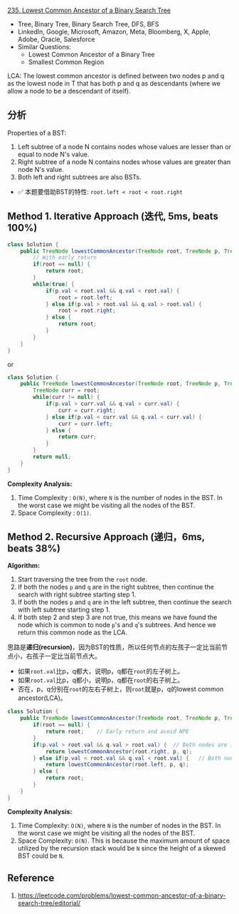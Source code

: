[235. Lowest Common Ancestor of a Binary Search Tree](https://leetcode.com/problems/lowest-common-ancestor-of-a-binary-search-tree/)

* Tree, Binary Tree, Binary Search Tree, DFS, BFS
* LinkedIn, Google, Microsoft, Amazon, Meta, Bloomberg, X, Apple, Adobe, Oracle, Salesforce
* Similar Questions:
    * Lowest Common Ancestor of a Binary Tree
    * Smallest Common Region


LCA: The lowest common ancestor is defined between two nodes p and q as the lowest node in T that has both p and q as descendants (where we allow a node to be a descendant of itself).


## 分析
Properties of a BST:
1. Left subtree of a node N contains nodes whose values are lesser than or equal to node N's value.
2. Right subtree of a node N contains nodes whose values are greater than node N's value.
3. Both left and right subtrees are also BSTs.

* ✅ 本题要借助BST的特性: `root.left < root < root.right`


## Method 1. Iterative Approach (迭代, 5ms, beats 100%)
```java
class Solution {
    public TreeNode lowestCommonAncestor(TreeNode root, TreeNode p, TreeNode q) {
        // With early return
        if(root == null) {
            return root;
        }
        while(true) {
            if(p.val < root.val && q.val < root.val) {
                root = root.left;
            } else if(p.val > root.val && q.val > root.val) {
                root = root.right;
            } else {
                return root;
            }
        }
    }
}
```
or
```java
class Solution {
    public TreeNode lowestCommonAncestor(TreeNode root, TreeNode p, TreeNode q) {
        TreeNode curr = root;
        while(curr != null) {
            if(p.val > curr.val && q.val > curr.val) {
                curr = curr.right;
            } else if(p.val < curr.val && q.val < curr.val) {
                curr = curr.left;
            } else {
                return curr;
            }
        }
        return null;
    }
}
```
**Complexity Analysis:**
1. Time Complexity : `O(N)`, where `N` is the number of nodes in the BST. In the worst case we might be visiting all the nodes of the BST.
2. Space Complexity : `O(1)`. 


## Method 2. Recursive Approach (递归，6ms, beats 38%)
**Algorithm:**
1. Start traversing the tree from the `root` node.
2. If both the nodes `p` and `q` are in the right subtree, then continue the search with right subtree starting step 1.
3. If both the nodes `p` and `q` are in the left subtree, then continue the search with left subtree starting step 1.
4. If both step 2 and step 3 are not true, this means we have found the node which is common to node `p`'s and `q`'s subtrees. And hence we return this common node as the LCA.

思路是**递归(recursion)**，因为BST的性质，所以任何节点的左孩子一定比当前节点小，右孩子一定比当前节点大。
* 如果`root.val`比p，q都大，说明p，q都在`root`的左子树上。
* 如果`root.val`比p，q都小，说明p，q都在`root`的右子树上。
* 否在，p，q分别在`root`的左右子树上，则`root`就是p，q的lowest common ancestor(LCA)。

```Java
class Solution {
    public TreeNode lowestCommonAncestor(TreeNode root, TreeNode p, TreeNode q) {
        if(root == null) {
            return root;    // Early return and avoid NPE
        }
        if(p.val > root.val && q.val > root.val) {  // Both nodes are in the right subtree
            return lowestCommonAncestor(root.right, p, q);
        } else if(p.val < root.val && q.val < root.val) {   // Both nodes are in the left subtree
            return lowestCommonAncestor(root.left, p, q);
        } else {
            return root;
        }
    }
}
```
**Complexity Analysis:**
1. Time Complexity: `O(N)`, where `N` is the number of nodes in the BST. In the worst case we might be visiting all the nodes of the BST.
2. Space Complexity: `O(N)`. This is because the maximum amount of space utilized by the recursion stack would be `N` since the height of a skewed BST could be `N`.


## Reference
1. https://leetcode.com/problems/lowest-common-ancestor-of-a-binary-search-tree/editorial/
